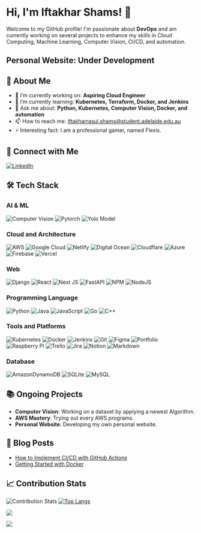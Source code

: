 # Hi, I'm Iftakhar Shams! 👋

Welcome to my GitHub profile! I'm passionate about **DevOps** and am currently working on several projects to enhance my skills in Cloud Computing, Machine Learning, Computer Vision, CI/CD, and automation.

## Personal Website: Under Development

## 🚀 About Me

- 🔭 I’m currently working on: **Aspiring Cloud Engineer**
- 🌱 I’m currently learning: **Kubernetes, Terraform, Docker, and Jenkins**
- 💬 Ask me about: **Python, Kubernetes, Computer Vision, Docker, and automation**
- 📫 How to reach me: [iftakharrasul.shams@student.adelaide.edu.au](mailto:iftakharrasul.shams@student.adelaide.edu.au)
- ⚡ Interesting fact: I am a professional gamer, named Flexis.

## 🔗 Connect with Me

[![LinkedIn](https://img.shields.io/badge/LinkedIn-%230077B5.svg?logo=linkedin&logoColor=white)](https://www.linkedin.com/in/iftakhar-shams/)

## 🛠️ Tech Stack

### AI & ML

![Computer Vision](https://img.shields.io/badge/Computer-Vision-black?style=for-the-badge&logo=ComputerVision&logoColor=white)
![Pytorch](https://img.shields.io/badge/Pytorch-%2320232a.svg?style=for-the-badge&logo=Pytorch&logoColor=%2361DAFB)
![Yolo Model](https://img.shields.io/badge/Yolo%20Model-CC2927?style=for-the-badge&logo=Yolo%20Model&logoColor=white)

### Cloud and Architecture

![AWS](https://img.shields.io/badge/AWS-%23FF9900.svg?style=for-the-badge&logo=amazon-aws&logoColor=white)
![Google Cloud](https://img.shields.io/badge/Google%20Cloud-%234285F4.svg?style=for-the-badge&logo=google-cloud&logoColor=white)
![Netlify](https://img.shields.io/badge/netlify-%23000000.svg?style=for-the-badge&logo=netlify&logoColor=#00C7B7)
![Digital Ocean](https://img.shields.io/badge/Digital_Ocean-0080FF?style=for-the-badge&logo=DigitalOcean&logoColor=white)
![Cloudflare](https://img.shields.io/badge/Cloudflare-F38020?style=for-the-badge&logo=Cloudflare&logoColor=white)
![Azure](https://img.shields.io/badge/azure-%230072C6.svg?style=for-the-badge&logo=azure-devops&logoColor=white)
![Firebase](https://img.shields.io/badge/firebase-%23039BE5.svg?style=for-the-badge&logo=firebase)
![Vercel](https://img.shields.io/badge/vercel-%23000000.svg?style=for-the-badge&logo=vercel&logoColor=white)

### Web

![Django](https://img.shields.io/badge/Django-092E20?style=for-the-badge&logo=django&logoColor=green)
![React](https://img.shields.io/badge/react-%2320232a.svg?style=for-the-badge&logo=react&logoColor=%2361DAFB)
![Next JS](https://img.shields.io/badge/Next-black?style=for-the-badge&logo=next.js&logoColor=white)
![FastAPI](https://img.shields.io/badge/FastAPI-005571?style=for-the-badge&logo=fastapi)
![NPM](https://img.shields.io/badge/NPM-%23000000.svg?style=for-the-badge&logo=npm&logoColor=white)
![NodeJS](https://img.shields.io/badge/node.js-6DA55F?style=for-the-badge&logo=node.js&logoColor=white)

### Programming Language

![Python](https://img.shields.io/badge/python-3670A0?style=for-the-badge&logo=python&logoColor=ffdd54)
![Java](https://img.shields.io/badge/java-%23ED8B00.svg?style=for-the-badge&logo=java&logoColor=white)
![JavaScript](https://img.shields.io/badge/javascript-%23323330.svg?style=for-the-badge&logo=javascript&logoColor=%23F7DF1E)
![Go](https://img.shields.io/badge/go-%2300ADD8.svg?style=for-the-badge&logo=go&logoColor=white)
![C++](https://img.shields.io/badge/C%2B%2B-00599C?style=for-the-badge&logo=c%2B%2B&logoColor=white)

### Tools and Platforms

![Kubernetes](https://img.shields.io/badge/kubernetes-%23326ce5.svg?style=for-the-badge&logo=kubernetes&logoColor=white)
![Docker](https://img.shields.io/badge/docker-%230db7ed.svg?style=for-the-badge&logo=docker&logoColor=white)
![Jenkins](https://img.shields.io/badge/jenkins-%232C5263.svg?style=for-the-badge&logo=jenkins&logoColor=white)
![Git](https://img.shields.io/badge/git-%23F05033.svg?style=for-the-badge&logo=git&logoColor=white)
![Figma](https://img.shields.io/badge/figma-%23F24E1E.svg?style=for-the-badge&logo=figma&logoColor=white)
![Portfolio](https://img.shields.io/badge/Portfolio-%23000000.svg?style=for-the-badge&logo=firefox&logoColor=#FF7139)
![Raspberry Pi](https://img.shields.io/badge/-RaspberryPi-C51A4A?style=for-the-badge&logo=Raspberry-Pi)
![Trello](https://img.shields.io/badge/Trello-%23026AA7.svg?style=for-the-badge&logo=Trello&logoColor=white)
![Jira](https://img.shields.io/badge/jira-%230A0FFF.svg?style=for-the-badge&logo=jira&logoColor=white)
![Notion](https://img.shields.io/badge/Notion-%23000000.svg?style=for-the-badge&logo=notion&logoColor=white)
![Markdown](https://img.shields.io/badge/markdown-%23000000.svg?style=for-the-badge&logo=markdown&logoColor=white)

### Database

![AmazonDynamoDB](https://img.shields.io/badge/Amazon%20DynamoDB-4053D6?style=for-the-badge&logo=Amazon%20DynamoDB&logoColor=white)
![SQLite](https://img.shields.io/badge/sqlite-%2307405e.svg?style=for-the-badge&logo=sqlite&logoColor=white)
![MySQL](https://img.shields.io/badge/mysql-%2300f.svg?style=for-the-badge&logo=mysql&logoColor=white)

## 📚 Ongoing Projects

- **Computer Vision**: Working on a dataset by applying a newest Algorithm.
- **AWS Mastery**: Trying out every AWS programs.
- **Personal Website**: Developing my own personal website.

## 📝 Blog Posts

- [How to Implement CI/CD with GitHub Actions](https://medium.com/@yourusername/how-to-implement-ci-cd-with-github-actions-123456)
- [Getting Started with Docker](https://medium.com/@yourusername/getting-started-with-docker-654321)

## 📈 Contribution Stats

![Contribution Stats](https://github-readme-streak-stats.herokuapp.com/?user=iftakharshams&theme=radical)
[![Top Langs](https://github-readme-stats.vercel.app/api/top-langs/?username=iftakharshams)](https://github.com/iftakharshams/github-readme-stats)

![](https://github-profile-trophy.vercel.app/?username=iftakharshams&theme=radical&no-frame=false&no-bg=true&margin-w=4)

[![](https://visitcount.itsvg.in/api?id=iftakharshams&icon=0&color=0)](https://visitcount.itsvg.in)
